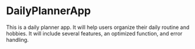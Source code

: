 # DailyPlannerApp
This is a daily planner app. It will help users organize their daily routine and hobbies. It will include several features, an optimized function, and error handling. 
